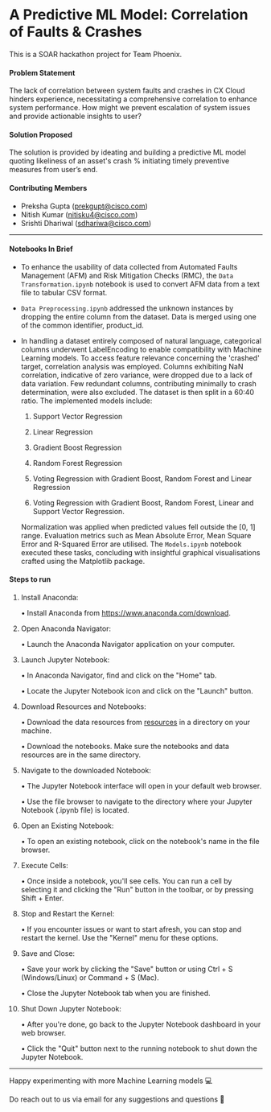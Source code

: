 # A Predictive ML Model: Correlation of Faults & Crashes
This is a SOAR hackathon project for Team Phoenix.

#### Problem Statement 
The lack of correlation between system faults and crashes in CX Cloud hinders experience, necessitating a comprehensive correlation to enhance system performance. How might we prevent escalation of system issues and provide actionable insights to user?

#### Solution Proposed
The solution is provided by ideating and building a predictive ML model quoting likeliness of an asset's crash % initiating timely preventive measures from user’s end.

#### Contributing Members
- Preksha Gupta ([prekgupt@cisco.com](mailto:prekgupt@cisco.com))
- Nitish Kumar ([nitisku4@cisco.com](mailto:nitisku4@cisco.com))
- Srishti Dhariwal ([sdhariwa@cisco.com](mailto:sdhariwa@cisco.com))


---------------------------------------------------------------------------------------------------------------------------------------------------------------------------------------------------
#### Notebooks In Brief

- To enhance the usability of data collected from Automated Faults Management (AFM) and Risk Mitigation Checks (RMC), the `Data Transformation.ipynb` notebook is used to convert AFM data from a text file to tabular CSV format.
- `Data Preprocessing.ipynb` addressed the unknown instances by dropping the entire column from the dataset. Data is merged using one of the common identifier, product_id.
-  In handling a dataset entirely composed of natural language, categorical columns underwent LabelEncoding to enable compatibility with Machine Learning models. To access feature relevance concerning the 'crashed' target, correlation analysis was employed. Columns exhibiting NaN correlation, indicative of zero variance, were dropped due to a lack of data variation. Few redundant columns, contributing minimally to crash determination, were also excluded. The dataset is then split in a 60:40 ratio. The implemented models include:

    1. Support Vector Regression

    2. Linear Regression

    3. Gradient Boost Regression

    4. Random Forest Regression

    5. Voting Regression with Gradient Boost, Random Forest and Linear Regression 

    6. Voting Regression with Gradient Boost, Random Forest, Linear and Support Vector Regression.

    Normalization was applied when predicted values fell outside the [0, 1] range. Evaluation metrics such as Mean Absolute Error, Mean Square Error and R-Squared Error are utilised. The `Models.ipynb` notebook executed these tasks, concluding with insightful graphical visualisations crafted using the Matplotlib package.
#### Steps to run
1. Install Anaconda:
    
    • Install Anaconda from https://www.anaconda.com/download.

2. Open Anaconda Navigator:

    • Launch the Anaconda Navigator application on your computer.

3. Launch Jupyter Notebook:

    • In Anaconda Navigator, find and click on the "Home" tab.
    
    • Locate the Jupyter Notebook icon and click on the "Launch" button.

4. Download Resources and Notebooks:
  
    • Download the data resources from [resources](https://cisco-my.sharepoint.com/:f:/r/personal/sdhariwa_cisco_com/Documents/Team%20Phoenix/resources?csf=1&web=1&e=7j9rwa) in a directory on your machine.
    
    • Download the notebooks. Make sure the notebooks and data resources are in the same directory.

5. Navigate to the downloaded Notebook:

    • The Jupyter Notebook interface will open in your default web browser.
    
    • Use the file browser to navigate to the directory where your Jupyter Notebook (.ipynb file) is located.

6. Open an Existing Notebook:
    
    • To open an existing notebook, click on the notebook's name in the file browser.

7. Execute Cells:

    • Once inside a notebook, you'll see cells. You can run a cell by selecting it and clicking the "Run" button in the toolbar, or by pressing Shift + Enter.
    
8. Stop and Restart the Kernel:
  
    • If you encounter issues or want to start afresh, you can stop and restart the kernel. Use the "Kernel" menu for these options.

9. Save and Close:
  
    • Save your work by clicking the "Save" button or using Ctrl + S (Windows/Linux) or Command + S (Mac).
  
    • Close the Jupyter Notebook tab when you are finished.

10. Shut Down Jupyter Notebook:
    
    • After you're done, go back to the Jupyter Notebook dashboard in your web browser.
    
    • Click the "Quit" button next to the running notebook to shut down the Jupyter Notebook.

---------------------------------------------------------------------------------------------------------------------------------------------------------------------------------------------------

Happy experimenting with more Machine Learning models 💻 

Do reach out to us via email for any suggestions and questions 📧
